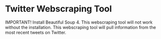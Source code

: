 # Twitter Webscraping Tool
IMPORTANT!
Install Beautiful Soup 4. This webscraping tool will not work without the installation.
This webscraping tool will pull information from the most recent tweets on Twitter.
